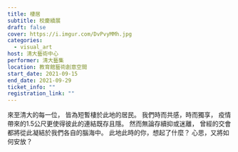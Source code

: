 ```yaml
---
title: 棲居
subtitle: 校慶續展
draft: false
cover: https://i.imgur.com/DvPvyMMh.jpg
categories:
  - visual_art
host: 清大藝術中心
performer: 清大藝集
location: 教育館藝術創意空間
start_date: 2021-09-15
end_date: 2021-09-29
ticket_info: ""
registration_link: ""
---
```


來至清大的每一位，
皆為短暫棲於此地的居民。
我們時而共感，時而獨享，
疫情帶來的1.5公尺更使得彼此的連結既存且隱。
然而無論存續抑或迷離，
曾經的交會都將從此凝結於我們各自的腦海中。
此地此時的你，想起了什麼？
心思，又將如何安放？


